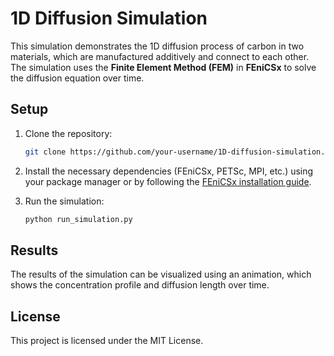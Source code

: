 # 1D Diffusion Simulation

This simulation demonstrates the 1D diffusion process of carbon in two materials, which are manufactured additively and connect to each other. The simulation uses the **Finite Element Method (FEM)** in **FEniCSx** to solve the diffusion equation over time.

## Setup

1. Clone the repository:

    ```bash
    git clone https://github.com/your-username/1D-diffusion-simulation.git
    ```

2. Install the necessary dependencies (FEniCSx, PETSc, MPI, etc.) using your package manager or by following the [FEniCSx installation guide](https://fenicsproject.org/download/).

3. Run the simulation:

    ```bash
    python run_simulation.py
    ```

## Results

The results of the simulation can be visualized using an animation, which shows the concentration profile and diffusion length over time.

## License

This project is licensed under the MIT License.
